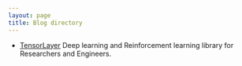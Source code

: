```yaml
---
layout: page
title: Blog directory
---
```

* [TensorLayer](/blog/TensorLayer) Deep learning and Reinforcement learning library for Researchers and Engineers.


